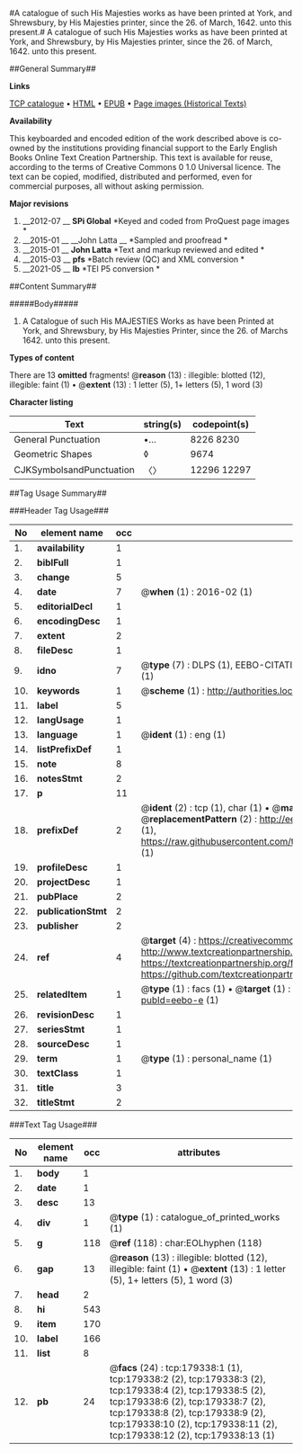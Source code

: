 #A catalogue of such His Majesties works as have been printed at York, and Shrewsbury, by His Majesties printer, since the 26. of March, 1642. unto this present.#
A catalogue of such His Majesties works as have been printed at York, and Shrewsbury, by His Majesties printer, since the 26. of March, 1642. unto this present.

##General Summary##

**Links**

[TCP catalogue](http://www.ota.ox.ac.uk/tcp/)  • 
[HTML](http://tei.it.ox.ac.uk/tcp/Texts-HTML/free/B01/B01946.html)  • 
[EPUB](http://tei.it.ox.ac.uk/tcp/Texts-EPUB/free/B01/B01946.epub) • 
[Page images (Historical Texts)](https://historicaltexts.jisc.ac.uk/eebo-52612055e)

**Availability**

This keyboarded and encoded edition of the work described above is co-owned by the
    institutions providing financial support to the Early English Books Online Text Creation
    Partnership. This text is available for reuse, according to the terms of  Creative Commons 0 1.0 Universal
    licence. The text can be copied, modified, distributed and performed, even for commercial
    purposes, all without asking permission.

**Major revisions**

1. __2012-07 __ __SPi Global__ *Keyed and coded from ProQuest page images *
1. __2015-01 __ __John Latta __ *Sampled and proofread *
1. __2015-01 __ __John Latta__ *Text and markup reviewed and edited *
1. __2015-03 __ __pfs__ *Batch review (QC) and XML conversion *
1. __2021-05 __ __lb__ *TEI P5 conversion *

##Content Summary##

#####Body#####

1. A Catalogue of such His MAJESTIES Works as have been Printed at York, and Shrewsbury, by His Majesties Printer, since the 26. of Marchs 1642. unto this present.

**Types of content**


There are 13 **omitted** fragments! 
 @__reason__ (13) : illegible: blotted (12), illegible: faint (1)  •  @__extent__ (13) : 1 letter (5), 1+ letters (5), 1 word (3)

**Character listing**


|Text|string(s)|codepoint(s)|
|---|---|---|
|General Punctuation|•…|8226 8230|
|Geometric Shapes|◊|9674|
|CJKSymbolsandPunctuation|〈〉|12296 12297|

##Tag Usage Summary##

###Header Tag Usage###

|No|element name|occ|attributes|
|---|---|---|---|
|1.|__availability__|1||
|2.|__biblFull__|1||
|3.|__change__|5||
|4.|__date__|7| @__when__ (1) : 2016-02 (1)|
|5.|__editorialDecl__|1||
|6.|__encodingDesc__|1||
|7.|__extent__|2||
|8.|__fileDesc__|1||
|9.|__idno__|7| @__type__ (7) : DLPS (1), EEBO-CITATION (1), VID (1), EEBO-PROQUEST (1), STC (2), OCLC (1)|
|10.|__keywords__|1| @__scheme__ (1) : http://authorities.loc.gov/ (1)|
|11.|__label__|5||
|12.|__langUsage__|1||
|13.|__language__|1| @__ident__ (1) : eng (1)|
|14.|__listPrefixDef__|1||
|15.|__note__|8||
|16.|__notesStmt__|2||
|17.|__p__|11||
|18.|__prefixDef__|2| @__ident__ (2) : tcp (1), char (1)  •  @__matchPattern__ (2) : ([0-9\-]+):([0-9IVX]+) (1), (.+) (1)  •  @__replacementPattern__ (2) : http://eebo.chadwyck.com/downloadtiff?vid=$1&page=$2 (1), https://raw.githubusercontent.com/textcreationpartnership/Texts/master/tcpchars.xml#$1 (1)|
|19.|__profileDesc__|1||
|20.|__projectDesc__|1||
|21.|__pubPlace__|2||
|22.|__publicationStmt__|2||
|23.|__publisher__|2||
|24.|__ref__|4| @__target__ (4) : https://creativecommons.org/publicdomain/zero/1.0/ (1), http://www.textcreationpartnership.org/docs/. (1), https://textcreationpartnership.org/faq/#faq05 (1), https://github.com/textcreationpartnership (1)|
|25.|__relatedItem__|1| @__type__ (1) : facs (1)  •  @__target__ (1) : https://data.historicaltexts.jisc.ac.uk/view?pubId=eebo-e (1)|
|26.|__revisionDesc__|1||
|27.|__seriesStmt__|1||
|28.|__sourceDesc__|1||
|29.|__term__|1| @__type__ (1) : personal_name (1)|
|30.|__textClass__|1||
|31.|__title__|3||
|32.|__titleStmt__|2||


###Text Tag Usage###

|No|element name|occ|attributes|
|---|---|---|---|
|1.|__body__|1||
|2.|__date__|1||
|3.|__desc__|13||
|4.|__div__|1| @__type__ (1) : catalogue_of_printed_works (1)|
|5.|__g__|118| @__ref__ (118) : char:EOLhyphen (118)|
|6.|__gap__|13| @__reason__ (13) : illegible: blotted (12), illegible: faint (1)  •  @__extent__ (13) : 1 letter (5), 1+ letters (5), 1 word (3)|
|7.|__head__|2||
|8.|__hi__|543||
|9.|__item__|170||
|10.|__label__|166||
|11.|__list__|8||
|12.|__pb__|24| @__facs__ (24) : tcp:179338:1 (1), tcp:179338:2 (2), tcp:179338:3 (2), tcp:179338:4 (2), tcp:179338:5 (2), tcp:179338:6 (2), tcp:179338:7 (2), tcp:179338:8 (2), tcp:179338:9 (2), tcp:179338:10 (2), tcp:179338:11 (2), tcp:179338:12 (2), tcp:179338:13 (1)|
